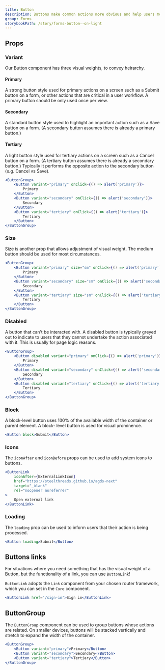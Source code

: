 ```yaml
---
title: Button
description: Buttons make common actions more obvious and help users more easily perform them. Buttons use labels and sometimes icons to communicate the action that will occur when the user touches them.
group: Forms
storybookPath: /story/forms-button--on-light
---
```


## Props

### Variant

Our Button component has three visual weights, to convey heirarchy.

#### Primary

A strong button style used for primary actions on a screen such as a Submit button on a form, or other actions that are critical in a user workflow. A primary button should be only used once per view.

#### Secondary

A standard button style used to highlight an important action such as a Save button on a form. (A secondary button assumes there is already a primary button.)

#### Tertiary

A light button style used for tertiary actions on a screen such as a Cancel button on a form. (A tertiary button assumes there is already a secondary button.) Typically it performs the opposite action to the secondary button (e.g. Cancel vs Save).

```jsx live
<ButtonGroup>
	<Button variant="primary" onClick={() => alert('primary')}>
		Primary
	</Button>
	<Button variant="secondary" onClick={() => alert('secondary')}>
		Secondary
	</Button>
	<Button variant="tertiary" onClick={() => alert('tertiary')}>
		Tertiary
	</Button>
</ButtonGroup>
```

### Size

Size is another prop that allows adjustment of visual weight. The medium button should be used for most circumstances.

```jsx live
<ButtonGroup>
	<Button variant="primary" size="sm" onClick={() => alert('primary')}>
		Primary
	</Button>
	<Button variant="secondary" size="sm" onClick={() => alert('secondary')}>
		Secondary
	</Button>
	<Button variant="tertiary" size="sm" onClick={() => alert('tertiary')}>
		Tertiary
	</Button>
</ButtonGroup>
```

### Disabled

A button that can’t be interacted with. A disabled button is typically greyed out to indicate to users that they cannot undertake the action associated with it. This is usually for page logic reasons.

```jsx live
<ButtonGroup>
	<Button disabled variant="primary" onClick={() => alert('primary')}>
		Primary
	</Button>
	<Button disabled variant="secondary" onClick={() => alert('secondary')}>
		Secondary
	</Button>
	<Button disabled variant="tertiary" onClick={() => alert('tertiary')}>
		Tertiary
	</Button>
</ButtonGroup>
```

### Block

A block-level button uses 100% of the available width of the container or parent element. A block- level button is used for visual prominence.

```jsx live
<Button block>Submit</Button>
```

### Icons

The `iconAfter` and `iconBefore` props can be used to add system icons to buttons.

```jsx live
<ButtonLink
	iconAfter={ExternalLinkIcon}
	href="https://steelthreads.github.io/agds-next"
	target="_blank"
	rel="noopener noreferrer"
>
	Open external link
</ButtonLink>
```

### Loading

The `loading` prop can be used to inform users that their action is being processed.

```jsx live
<Button loading>Submit</Button>
```

## Buttons links

For situations where you need something that has the visual weight of a Button, but the functionality of a link, you can use `ButtonLink`!

`ButtonLink` adopts the `Link` component from your chosen router framework, which you can set in the `Core` component.

```jsx live
<ButtonLink href="/sign-in">Sign in</ButtonLink>
```

## ButtonGroup

The `ButtonGroup` component can be used to group buttons whose actions are related. On smaller devices, buttons will be stacked vertically and stretch to expand the width of the container.

```jsx live
<ButtonGroup>
	<Button variant="primary">Primary</Button>
	<Button variant="secondary">Secondary</Button>
	<Button variant="tertiary">Tertiary</Button>
</ButtonGroup>
```
